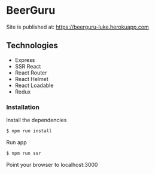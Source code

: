 # BeerGuru

Site is published at: https://beerguru-luke.herokuapp.com

## Technologies

- Express
- SSR React
- React Router
- React Helmet
- React Loadable
- Redux

### Installation

Install the dependencies

```sh
$ npm run install
```

Run app

```sh
$ npm run ssr
```

Point your browser to localhost:3000
